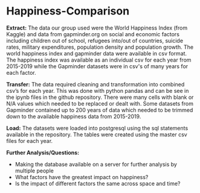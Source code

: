 # Happiness-Comparison

<b>Extract:</b> The data our group used were the World Happiness Index (from Kaggle) and data from gapminder.org on social and economic factors including children out of school, refugees into/out of countries, suicide rates, military expenditures, population density and population growth. The world happiness index and gapminder data were available in csv format. The happiness index was available as an individual csv for each year from 2015-2019 while the Gapminder datasets were in csv's of many years for each factor.

<b>Transfer:</b> The data required cleaning and transformation into combined csv’s for each year. This was done with python pandas and can be see in the ipynb files in the github repository. There were many cells with blank or N/A values which needed to be replaced or dealt with. Some datasets from Gapminder contained up to 200 years of data which needed to be trimmed down to the available happiness data from 2015-2019. 

<b>Load:</b> The datasets were loaded into postgresql using the sql statements available in the repository. The tables were created using the master csv files for each year.

<b>Further Analysis/Questions:</b>
  - Making the database available on a server for further analysis by multiple people
  - What factors have the greatest impact on happiness?
  - Is the impact of different factors the same across space and time?
